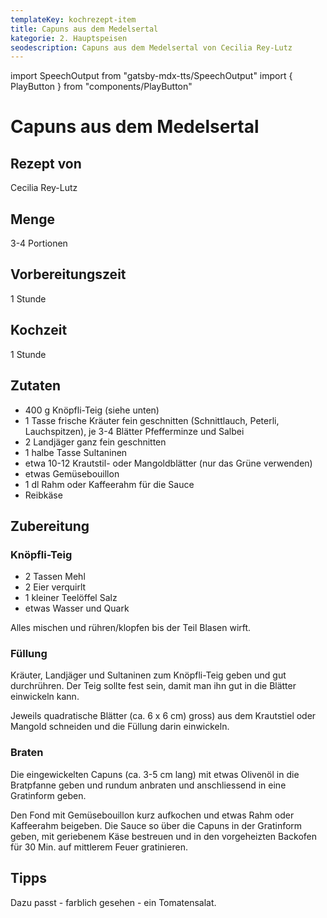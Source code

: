 ```yaml
---
templateKey: kochrezept-item
title: Capuns aus dem Medelsertal
kategorie: 2. Hauptspeisen
seodescription: Capuns aus dem Medelsertal von Cecilia Rey-Lutz
---
```

import SpeechOutput from "gatsby-mdx-tts/SpeechOutput"
import { PlayButton } from "components/PlayButton"

<SpeechOutput id="kochrezept-cecilia-rey-lutz-capuns" customPlayButton={PlayButton}>

# Capuns aus dem Medelsertal

## Rezept von

Cecilia Rey-Lutz

## Menge

3-4 Portionen

## Vorbereitungszeit

1 Stunde

## Kochzeit

1 Stunde

## Zutaten

* 400 g Knöpfli-Teig (siehe unten)
* 1 Tasse frische Kräuter fein geschnitten (Schnittlauch, Peterli,
  Lauchspitzen), je 3-4 Blätter Pfefferminze und Salbei
* 2 Landjäger ganz fein geschnitten
* 1 halbe Tasse Sultaninen
* etwa 10-12 Krautstil- oder Mangoldblätter (nur das Grüne verwenden)
* etwas Gemüsebouillon
* 1 dl Rahm oder Kaffeerahm für die Sauce
* Reibkäse

## Zubereitung

### Knöpfli-Teig

* 2 Tassen Mehl
* 2 Eier verquirlt
* 1 kleiner Teelöffel Salz
* etwas Wasser und Quark

Alles mischen und rühren/klopfen bis der Teil Blasen wirft. 

### Füllung
Kräuter, Landjäger und Sultaninen zum Knöpfli-Teig geben und gut durchrühren. Der Teig sollte fest sein, damit man ihn gut in die Blätter einwickeln kann. 

Jeweils quadratische Blätter (ca. 6 x 6 cm) gross) aus dem Krautstiel oder Mangold schneiden und die Füllung darin einwickeln. 

### Braten
Die eingewickelten Capuns (ca. 3-5 cm lang) mit etwas Olivenöl in die Bratpfanne geben und rundum anbraten und anschliessend in eine Gratinform geben. 

Den Fond mit Gemüsebouillon kurz aufkochen und etwas Rahm oder Kaffeerahm beigeben. Die Sauce so über die Capuns in der Gratinform geben, mit geriebenem Käse bestreuen und in den vorgeheizten Backofen für 30 Min. auf mittlerem Feuer gratinieren.

## Tipps 
Dazu passt - farblich gesehen - ein Tomatensalat.

</SpeechOutput>